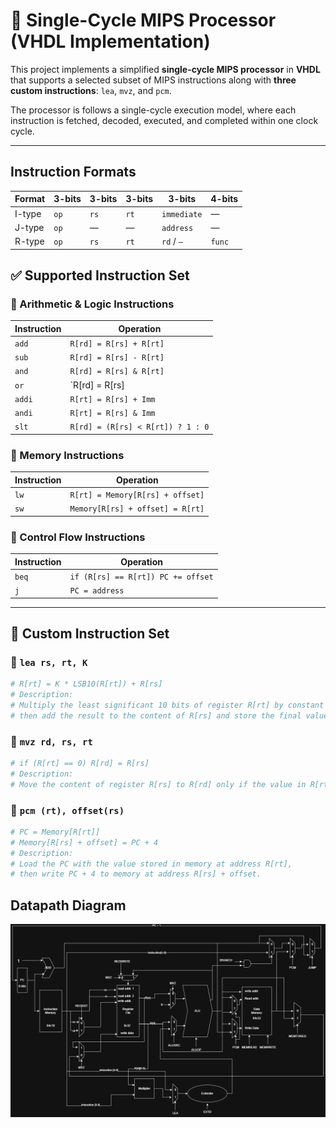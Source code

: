 # 🧠 Single-Cycle MIPS Processor (VHDL Implementation)

This project implements a simplified **single-cycle MIPS processor** in **VHDL** that supports a selected subset of MIPS instructions along with **three custom instructions**: `lea`, `mvz`, and `pcm`.

The processor is follows a single-cycle execution model, where each instruction is fetched, decoded, executed, and completed within one clock cycle.

---
## Instruction Formats
| Format  | 3-bits | 3-bits | 3-bits | 3-bits       | 4-bits |
|---------|--------|--------|--------|--------------|--------|
| I-type  | `op`   | `rs`   | `rt`   | `immediate`  | —      |
| J-type  | `op`   | —      | —      | `address`     | —      |
| R-type  | `op`   | `rs`   | `rt`   | `rd` / `—`    | `func` |

## ✅ Supported Instruction Set

### 🔹 Arithmetic & Logic Instructions
| Instruction | Operation                          |
|-------------|-------------------------------------|
| `add`       | `R[rd] = R[rs] + R[rt]`            |
| `sub`       | `R[rd] = R[rs] - R[rt]`            |
| `and`       | `R[rd] = R[rs] & R[rt]`            |
| `or`        | `R[rd] = R[rs] | R[rt]`            |
| `addi`      | `R[rt] = R[rs] + Imm`              |
| `andi`      | `R[rt] = R[rs] & Imm`              |
| `slt`       | `R[rd] = (R[rs] < R[rt]) ? 1 : 0`   |

### 🔹 Memory Instructions
| Instruction | Operation                           |
|-------------|--------------------------------------|
| `lw`        | `R[rt] = Memory[R[rs] + offset]`    |
| `sw`        | `Memory[R[rs] + offset] = R[rt]`    |

### 🔹 Control Flow Instructions
| Instruction | Operation                          |
|-------------|-------------------------------------|
| `beq`       | `if (R[rs] == R[rt]) PC += offset` |
| `j`         | `PC = address`                     |

---

## 🧪 Custom Instruction Set

### 🔸 `lea rs, rt, K`
```mips
# R[rt] = K * LSB10(R[rt]) + R[rs]
# Description:
# Multiply the least significant 10 bits of register R[rt] by constant K,
# then add the result to the content of R[rs] and store the final value in R[rt].
```

### 🔸 `mvz rd, rs, rt`
```mips
# if (R[rt] == 0) R[rd] = R[rs]
# Description:
# Move the content of register R[rs] to R[rd] only if the value in R[rt] is zero.
```

### 🔸 `pcm (rt), offset(rs)`
```mips
# PC = Memory[R[rt]]
# Memory[R[rs] + offset] = PC + 4
# Description:
# Load the PC with the value stored in memory at address R[rt],
# then write PC + 4 to memory at address R[rs] + offset.
```
## Datapath Diagram
![Datapath Diagram](./docs/datapath.png)
